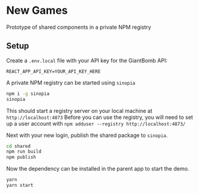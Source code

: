 # New Games

Prototype of shared components in a private NPM registry

## Setup

Create a `.env.local` file with your API key for the GiantBomb API:
```
REACT_APP_API_KEY=YOUR_API_KEY_HERE
```

A private NPM registry can be started using `sinopia`

```bash
npm i -g sinopia
sinopia
```

This should start a registry server on your local machine at `http://localhost:4873` Before you can use the registry, you will need to set up a user account with `npm adduser --registry http://localhost:4873/`

Next with your new login, publish the shared package to `sinopia`.

```bash
cd shared
npm run build
npm publish
```

Now the dependency can be installed in the parent app to start the demo.

```bash
yarn
yarn start
```
